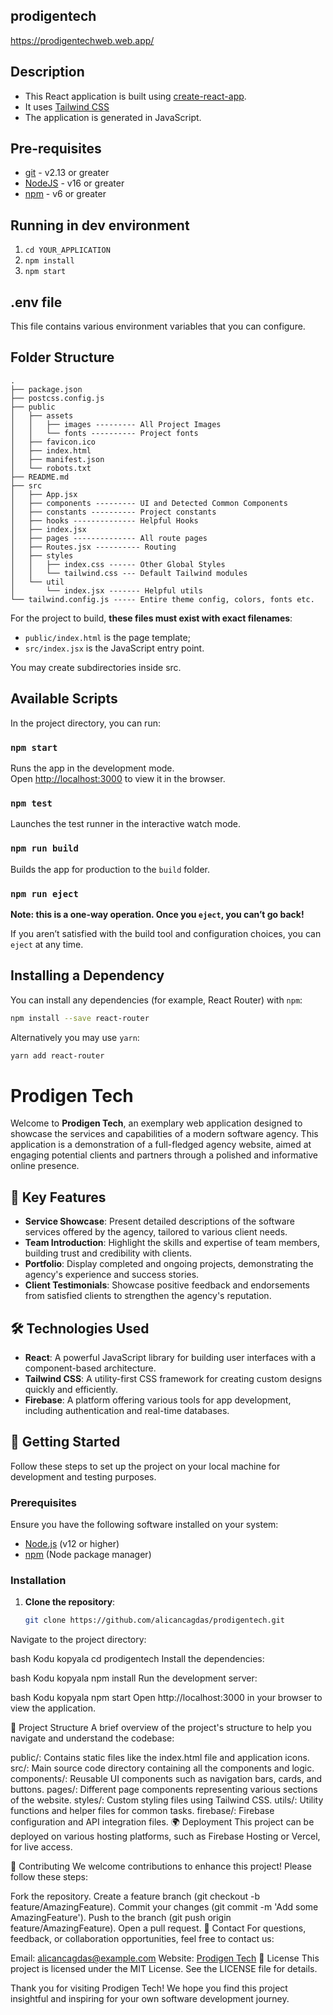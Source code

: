 ## prodigentech
https://prodigentechweb.web.app/
## Description

- This React application is built using [create-react-app](https://create-react-app.dev/).
- It uses [Tailwind CSS](https://tailwindcss.com/)
- The application is generated in JavaScript.

## Pre-requisites

- [git](https://git-scm.com/) - v2.13 or greater
- [NodeJS](https://nodejs.org/en/) - v16 or greater
- [npm](https://www.npmjs.com/) - v6 or greater

## Running in dev environment

1. `cd YOUR_APPLICATION`
2. `npm install`
3. `npm start`

## .env file

This file contains various environment variables that you can configure.

## Folder Structure

```
.
├── package.json
├── postcss.config.js
├── public
│   ├── assets
│   │   ├── images --------- All Project Images
│   │   └── fonts ---------- Project fonts
│   ├── favicon.ico
│   ├── index.html
│   ├── manifest.json
│   └── robots.txt
├── README.md
├── src
│   ├── App.jsx
│   ├── components --------- UI and Detected Common Components
│   ├── constants ---------- Project constants
│   ├── hooks -------------- Helpful Hooks
│   ├── index.jsx
│   ├── pages -------------- All route pages
│   ├── Routes.jsx ---------- Routing
│   ├── styles
│   │   ├── index.css ------ Other Global Styles
│   │   └── tailwind.css --- Default Tailwind modules
│   └── util
│       └── index.jsx ------- Helpful utils
└── tailwind.config.js ----- Entire theme config, colors, fonts etc.
```

For the project to build, **these files must exist with exact filenames**:

- `public/index.html` is the page template;
- `src/index.jsx` is the JavaScript entry point.

You may create subdirectories inside src.

## Available Scripts

In the project directory, you can run:

### `npm start`

Runs the app in the development mode.<br>
Open [http://localhost:3000](http://localhost:3000) to view it in the browser.

### `npm test`

Launches the test runner in the interactive watch mode.<br>

### `npm run build`

Builds the app for production to the `build` folder.<br>

### `npm run eject`

**Note: this is a one-way operation. Once you `eject`, you can’t go back!**

If you aren’t satisfied with the build tool and configuration choices, you can `eject` at any time.

## Installing a Dependency

You can install any dependencies (for example, React Router) with `npm`:

```sh
npm install --save react-router
```

Alternatively you may use `yarn`:

```sh
yarn add react-router
```




# Prodigen Tech

Welcome to **Prodigen Tech**, an exemplary web application designed to showcase the services and capabilities of a modern software agency. This application is a demonstration of a full-fledged agency website, aimed at engaging potential clients and partners through a polished and informative online presence.

## 🌟 Key Features

- **Service Showcase**: Present detailed descriptions of the software services offered by the agency, tailored to various client needs.
- **Team Introduction**: Highlight the skills and expertise of team members, building trust and credibility with clients.
- **Portfolio**: Display completed and ongoing projects, demonstrating the agency's experience and success stories.
- **Client Testimonials**: Showcase positive feedback and endorsements from satisfied clients to strengthen the agency's reputation.

## 🛠️ Technologies Used

- **React**: A powerful JavaScript library for building user interfaces with a component-based architecture.
- **Tailwind CSS**: A utility-first CSS framework for creating custom designs quickly and efficiently.
- **Firebase**: A platform offering various tools for app development, including authentication and real-time databases.

## 🚀 Getting Started

Follow these steps to set up the project on your local machine for development and testing purposes.

### Prerequisites

Ensure you have the following software installed on your system:

- [Node.js](https://nodejs.org/) (v12 or higher)
- [npm](https://www.npmjs.com/) (Node package manager)

### Installation

1. **Clone the repository**:

   ```bash
   git clone https://github.com/alicancagdas/prodigentech.git
Navigate to the project directory:

bash
Kodu kopyala
cd prodigentech
Install the dependencies:

bash
Kodu kopyala
npm install
Run the development server:

bash
Kodu kopyala
npm start
Open http://localhost:3000 in your browser to view the application.

🔧 Project Structure
A brief overview of the project's structure to help you navigate and understand the codebase:

public/: Contains static files like the index.html file and application icons.
src/: Main source code directory containing all the components and logic.
components/: Reusable UI components such as navigation bars, cards, and buttons.
pages/: Different page components representing various sections of the website.
styles/: Custom styling files using Tailwind CSS.
utils/: Utility functions and helper files for common tasks.
firebase/: Firebase configuration and API integration files.
🌍 Deployment
This project can be deployed on various hosting platforms, such as Firebase Hosting or Vercel, for live access.

🤝 Contributing
We welcome contributions to enhance this project! Please follow these steps:

Fork the repository.
Create a feature branch (git checkout -b feature/AmazingFeature).
Commit your changes (git commit -m 'Add some AmazingFeature').
Push to the branch (git push origin feature/AmazingFeature).
Open a pull request.
📧 Contact
For questions, feedback, or collaboration opportunities, feel free to contact us:

Email: alicancagdas@example.com
Website: [Prodigen Tech](https://prodigentechweb.web.app/)
📜 License
This project is licensed under the MIT License. See the LICENSE file for details.

Thank you for visiting Prodigen Tech! We hope you find this project insightful and inspiring for your own software development journey.

